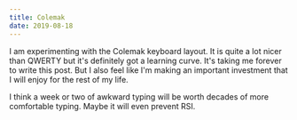 ```yaml
---
title: Colemak
date: 2019-08-18
---
```


I am experimenting with the Colemak keyboard layout. It is quite a lot nicer than QWERTY but it's definitely got a learning curve. It's taking me forever to write this post. But I also feel like I'm making an important investment that I will enjoy for the rest of my life.

I think a week or two of awkward typing will be worth decades of more comfortable typing. Maybe it will even prevent RSI.
